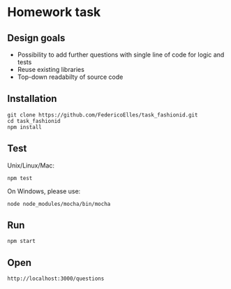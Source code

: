 
# Homework task


## Design goals

* Possibility to add further questions with single line of code for logic and tests
* Reuse existing libraries
* Top-down readabilty of source code

## Installation

    git clone https://github.com/FedericoElles/task_fashionid.git
    cd task_fashionid
    npm install

## Test
Unix/Linux/Mac:

    npm test
   

On Windows, please use:

    node node_modules/mocha/bin/mocha

## Run
    
    npm start

## Open

    http://localhost:3000/questions
